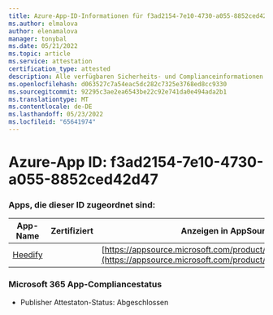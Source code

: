 ```yaml
---
title: Azure-App-ID-Informationen für f3ad2154-7e10-4730-a055-8852ced42d47
ms.author: elmalova
author: elenamalova
manager: tonybal
ms.date: 05/21/2022
ms.topic: article
ms.service: attestation
certification_type: attested
description: Alle verfügbaren Sicherheits- und Complianceinformationen für f3ad2154-7e10-4730-a055-8852ced42d47.
ms.openlocfilehash: d063527c7a54eac5dc282c7325e3768ed8cc9330
ms.sourcegitcommit: 92295c3ae2ea6543be22c92e741da0e494ada2b1
ms.translationtype: MT
ms.contentlocale: de-DE
ms.lasthandoff: 05/23/2022
ms.locfileid: "65641974"
---
```

# <a name="azure-app-id-f3ad2154-7e10-4730-a055-8852ced42d47"></a>Azure-App ID: f3ad2154-7e10-4730-a055-8852ced42d47


### <a name="apps-associated-with-this-id"></a>Apps, die dieser ID zugeordnet sind:
| **App-Name** | **Zertifiziert** | **Anzeigen in AppSource** |
|--------------|---------------|-----------------------|
| [Heedify](../forward/WA200003512.md) |  | [https://appsource.microsoft.com/product/office/WA200003512](https://appsource.microsoft.com/product/office/WA200003512) |

### <a name="microsoft-365-app-compliance-status"></a>Microsoft 365 App-Compliancestatus
- Publisher Attestaton-Status: Abgeschlossen
